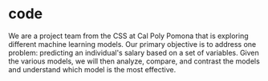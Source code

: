 # code
We are a project team from the CSS at Cal Poly Pomona that is exploring different machine learning models. Our primary objective is to address one problem: predicting an individual's salary based on a set of variables. Given the various models, we will then analyze, compare, and contrast the models and understand which model is the most effective.
